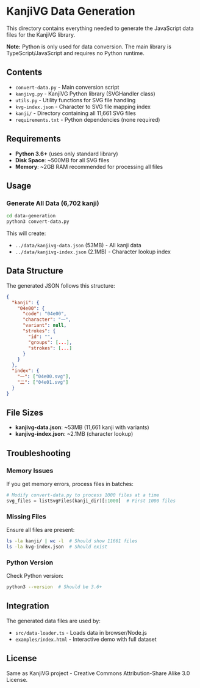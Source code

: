 # KanjiVG Data Generation

This directory contains everything needed to generate the JavaScript data files for the KanjiVG library.

**Note:** Python is only used for data conversion. The main library is TypeScript/JavaScript and requires no Python runtime.

## Contents

- `convert-data.py` - Main conversion script
- `kanjivg.py` - KanjiVG Python library (SVGHandler class)
- `utils.py` - Utility functions for SVG file handling
- `kvg-index.json` - Character to SVG file mapping index
- `kanji/` - Directory containing all 11,661 SVG files
- `requirements.txt` - Python dependencies (none required)

## Requirements

- **Python 3.6+** (uses only standard library)
- **Disk Space**: ~500MB for all SVG files
- **Memory**: ~2GB RAM recommended for processing all files

## Usage

### Generate All Data (6,702 kanji)

```bash
cd data-generation
python3 convert-data.py
```

This will create:
- `../data/kanjivg-data.json` (53MB) - All kanji data
- `../data/kanjivg-index.json` (2.1MB) - Character lookup index

## Data Structure

The generated JSON follows this structure:

```json
{
  "kanji": {
    "04e00": {
      "code": "04e00",
      "character": "一",
      "variant": null,
      "strokes": {
        "id": "",
        "groups": [...],
        "strokes": [...]
      }
    }
  },
  "index": {
    "一": ["04e00.svg"],
    "二": ["04e01.svg"]
  }
}
```

## File Sizes

- **kanjivg-data.json**: ~53MB (11,661 kanji with variants)
- **kanjivg-index.json**: ~2.1MB (character lookup)

## Troubleshooting

### Memory Issues
If you get memory errors, process files in batches:
```python
# Modify convert-data.py to process 1000 files at a time
svg_files = listSvgFiles(kanji_dir)[:1000]  # First 1000 files
```

### Missing Files
Ensure all files are present:
```bash
ls -la kanji/ | wc -l  # Should show 11661 files
ls -la kvg-index.json  # Should exist
```

### Python Version
Check Python version:
```bash
python3 --version  # Should be 3.6+
```

## Integration

The generated data files are used by:
- `src/data-loader.ts` - Loads data in browser/Node.js
- `examples/index.html` - Interactive demo with full dataset

## License

Same as KanjiVG project - Creative Commons Attribution-Share Alike 3.0 License.
